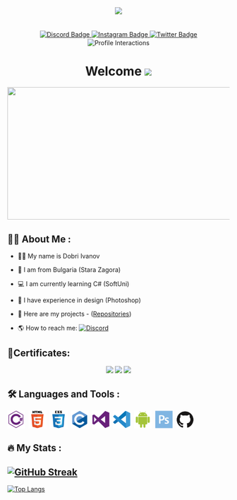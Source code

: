 <div id="header" align="center">
  <img src="https://cdn.discordapp.com/attachments/837093180783722536/1019666918602444850/laptop-illustration-2-removebg-preview.png" width="150"/>
  <div id="badges">
    <br></br>
  <a href="https://discord.gg/xvDJm8mEjA">
    <img src="https://img.shields.io/badge/Discord-blue?style=for-the-badge&logo=discord&logoColor=white" alt="Discord Badge"/>
  </a>
  <a href="https://www.instagram.com/dobri_.ivanov/?hl=bg">
    <img src="https://img.shields.io/badge/Instagram-critical?style=for-the-badge&logo=instagram&logoColor=white" alt="Instagram Badge"/>
  </a>
  <a href="https://twitter.com/dobri_iivanov">
    <img src="https://img.shields.io/badge/Twitter-blue?style=for-the-badge&logo=twitter&logoColor=white" alt="Twitter Badge"/>
  </a>
  </div>
    <img width = "11%" align = "center" src="https://komarev.com/ghpvc/?username=dobri-ivanov&style=flat-square&color=blue" alt="Profile Interactions"/>
  
  
  
</div>
<h1 align="center" >
  Welcome
  <img src="https://media.giphy.com/media/hvRJCLFzcasrR4ia7z/giphy.gif" width="35px"/>
</h1>

 
 <div id = "banner" align="center">
  <img src="https://media.giphy.com/media/dWesBcTLavkZuG35MI/giphy.gif" width="600" height="300"/>
</div>

## :man_technologist: About Me :
 - 🙍‍♂️ My name is Dobri Ivanov

 - 📍 I am from Bulgaria (Stara Zagora)

 - 💻 I am currently learning C# (SoftUni) 

 - 🎨 I have experience in design (Photoshop)
 
 - 📂 Here are my projects - ([Repositories](https://github.com/dobri-ivanov?tab=repositories))
 
 - 🌎 How to reach me:  [![Discord](https://img.shields.io/badge/Discord-blue?style=for-the-badge&logo=discord&logoColor=white)](https://discord.gg/xvDJm8mEjA)

## 📑Certificates:
 <div align="center">
  <img src="https://cdn.discordapp.com/attachments/837093180783722536/1019654580847517778/124984.jpg" width="30%"/>
  <img src="https://media.discordapp.net/attachments/837093180783722536/1019654894346580048/139379.jpg" width="30%"/>
  <img src="https://cdn.discordapp.com/attachments/837093180783722536/1034831429756010627/144009.jpg" width="30%"/>
</div>

## :hammer_and_wrench: Languages and Tools :
<div>
  <img src="https://github.com/devicons/devicon/blob/master/icons/csharp/csharp-line.svg" title="CSharp" alt="CSharp" width="40" height="40"/>&nbsp;
  <img src="https://github.com/devicons/devicon/blob/master/icons/html5/html5-original-wordmark.svg" title="HTML" alt="HTML" width="40" height="40"/>&nbsp;
  <img src="https://github.com/devicons/devicon/blob/master/icons/css3/css3-original-wordmark.svg" title="CSS" alt="CSS" width="40" height="40"/>&nbsp;
   <img src="https://github.com/devicons/devicon/blob/master/icons/c/c-original.svg" title="C++" alt="C" width="40" height="40"/>&nbsp;
  <img src="https://github.com/devicons/devicon/blob/master/icons/visualstudio/visualstudio-plain.svg" title="Visual Studio" alt="VS" width="40" height="40"/>&nbsp;
  <img src="https://github.com/devicons/devicon/blob/master/icons/vscode/vscode-original.svg" title="VSCode" alt="VSCode" width="40" height="40"/>&nbsp;
  <img src="https://github.com/devicons/devicon/blob/master/icons/android/android-original.svg" title="Android" alt="Android " width="40" height="40"/>&nbsp;
  <img src="https://github.com/devicons/devicon/blob/master/icons/photoshop/photoshop-plain.svg"  title="Photoshop" alt="PS" width="40" height="40"/>&nbsp;
  <img src="https://github.com/devicons/devicon/blob/master/icons/github/github-original.svg" title="Github" alt="GITHUB" width="40" height="40"/>&nbsp;
</div>

## :fire: My Stats :
[![GitHub Streak](http://github-readme-streak-stats.herokuapp.com?user=dobri-ivanov&theme=blueberry&background=000000)](https://git.io/streak-stats)
  -
[![Top Langs](https://github-readme-stats.vercel.app/api/top-langs/?username=dobri-ivanov)](https://github.com/anuraghazra/github-readme-stats)
